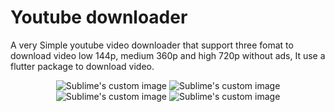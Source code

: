 <!-- 
![Screenshot_2023-10-04-11-04-55-04_e874a0179b8aa62c7e86d584796e1694](https://github.com/Abhishek-patni/youtube/assets/111353531/fa829113-6090-4afb-a298-65d252974e11)
![Screenshot_2023-10-04-11-04-44-68_e874a0179b8aa62c7e86d584796e1694](https://github.com/Abhishek-patni/youtube/assets/111353531/6f75a3e5-99a5-4746-be3e-5d664ffbdef2)
![Screenshot_2023-10-04-11-04-15-26_e874a0179b8aa62c7e86d584796e1694](https://github.com/Abhishek-patni/youtube/assets/111353531/9dcd7404-353b-4559-817d-a72519984b25)
![Screenshot_2023-10-04-11-04-10-10_e874a0179b8aa62c7e86d584796e1694](https://github.com/Abhishek-patni/youtube/assets/111353531/0c7ade1c-c159-44d5-8c52-2ed9d172723a)
-->
# Youtube downloader
 
 A very Simple youtube video downloader that support three fomat to download video low 144p, medium 360p and high 720p without ads,
It use a flutter package to download video.

<p align="center">
  <img src="https://github.com/Abhishek-patni/youtube/assets/111353531/fa829113-6090-4afb-a298-65d252974e11"alt="Sublime's custom image"/>
 <img src="https://github.com/Abhishek-patni/youtube/assets/111353531/6f75a3e5-99a5-4746-be3e-5d664ffbdef2"alt="Sublime's custom image"/>
 <img src="https://github.com/Abhishek-patni/youtube/assets/111353531/9dcd7404-353b-4559-817d-a72519984b25"alt="Sublime's custom image"/>
 <img src="https://github.com/Abhishek-patni/youtube/assets/111353531/0c7ade1c-c159-44d5-8c52-2ed9d172723a"alt="Sublime's custom image"/>
</p>
